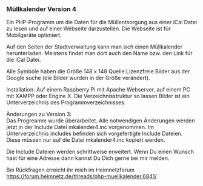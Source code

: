 <h3>Müllkalender Version 4</h3>
Ein PHP-Programm um die Daten für die Müllentsorgung aus einer iCal Datei zu lesen und auf einer Webseite darzustellen.
Die Webseite ist für Mobilgeräte optimiert.

Auf den Seiten der Stadtverwaltung kann man sich einen Müllkalender herunterladen. Meistens findet man dort auch den Name bzw. den Link
für die iCal Datei.

Alle Symbole haben die Größe 148 x 148 
Quelle:Lizenzfreie Bilder aus der Google suche  (die Bilder wurden in der Größe verändert).

Installation:
Auf einem Raspberry Pi mit Apache Webserver, auf einem PC mit XAMPP oder Engine X.
Die Verzeichnisstruktur so lassen Bilder ist ein Unterverzeichnis des Programmverzeichnisses.

Änderungen zu Version 3:  
Das Progreamm wurde überarbeitet. Alle notwendigen Änderungen werden jetzt in der Include Datei mkalender4.inc vorgenommen.
Im Unterverzeichnis includes befinden sich vorgefertigte Include Dateien. Diese müssen nur auf die Datei mkalender4.inc kopiert werden.

Die Include Dateien werden schrittweise erweitert. Wenn Du einen Wunsch hast für eine Adresse dann kannst Du Dich gerne bei mir melden.  
 

Bei Rückfragen erreicht ihr mich im Heimnetzforum    https://forum.heimnetz.de/threads/php-muellkalender.6841/

